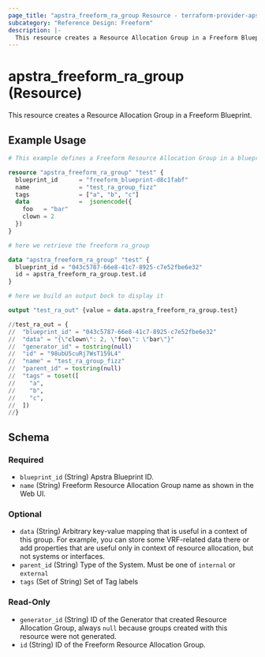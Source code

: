 ```yaml
---
page_title: "apstra_freeform_ra_group Resource - terraform-provider-apstra"
subcategory: "Reference Design: Freeform"
description: |-
  This resource creates a Resource Allocation Group in a Freeform Blueprint.
---
```


# apstra_freeform_ra_group (Resource)

This resource creates a Resource Allocation Group in a Freeform Blueprint.


## Example Usage

```terraform
# This example defines a Freeform Resource Allocation Group in a blueprint

resource "apstra_freeform_ra_group" "test" {
  blueprint_id      = "freeform_blueprint-d8c1fabf"
  name              = "test_ra_group_fizz"
  tags              = ["a", "b", "c"]
  data              =  jsonencode({
    foo   = "bar"
    clown = 2
  })
}

# here we retrieve the freeform ra_group

data "apstra_freeform_ra_group" "test" {
  blueprint_id = "043c5787-66e8-41c7-8925-c7e52fbe6e32"
  id = apstra_freeform_ra_group.test.id
}

# here we build an output bock to display it

output "test_ra_out" {value = data.apstra_freeform_ra_group.test}

//test_ra_out = {
//  "blueprint_id" = "043c5787-66e8-41c7-8925-c7e52fbe6e32"
//  "data" = "{\"clown\": 2, \"foo\": \"bar\"}"
//  "generator_id" = tostring(null)
//  "id" = "98ubU5cuRj7WsT159L4"
//  "name" = "test_ra_group_fizz"
//  "parent_id" = tostring(null)
//  "tags" = toset([
//    "a",
//    "b",
//    "c",
//  ])
//}
```

<!-- schema generated by tfplugindocs -->
## Schema

### Required

- `blueprint_id` (String) Apstra Blueprint ID.
- `name` (String) Freeform Resource Allocation Group name as shown in the Web UI.

### Optional

- `data` (String) Arbitrary key-value mapping that is useful in a context of this group. For example, you can store some VRF-related data there or add properties that are useful only in context of resource allocation, but not systems or interfaces.
- `parent_id` (String) Type of the System. Must be one of `internal` or `external`
- `tags` (Set of String) Set of Tag labels

### Read-Only

- `generator_id` (String) ID of the Generator that created Resource Allocation Group, always `null` because groups created with this resource were not generated.
- `id` (String) ID of the Freeform Resource Allocation Group.



